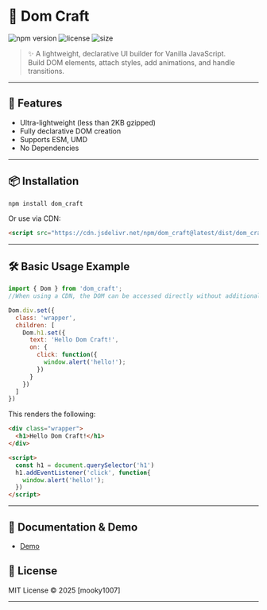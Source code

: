 # 📖 Dom Craft

![npm version](https://img.shields.io/npm/v/dom_craft.svg)
![license](https://img.shields.io/npm/l/dom_craft.svg)
![size](https://img.shields.io/bundlephobia/minzip/dom_craft)

> ✨ A lightweight, declarative UI builder for Vanilla JavaScript.  
> Build DOM elements, attach styles, add animations, and handle transitions.

---

## 🚀 Features
- Ultra-lightweight (less than 2KB gzipped)
- Fully declarative DOM creation
- Supports ESM, UMD
- No Dependencies

---

## 📦 Installation
```bash
npm install dom_craft
```

Or use via CDN:
```html
<script src="https://cdn.jsdelivr.net/npm/dom_craft@latest/dist/dom_craft.umd.min.js"></script>
```

---

## 🛠 Basic Usage Example
```js
import { Dom } from 'dom_craft';
//When using a CDN, the DOM can be accessed directly without additional setup.

Dom.div.set({
  class: 'wrapper',
  children: [
    Dom.h1.set({
      text: 'Hello Dom Craft!',
      on: {
        click: function({
          window.alert('hello!');
        })
      }
    })
  ]
})
```

This renders the following:

```html
<div class="wrapper">
  <h1>Hello Dom Craft!</h1>
</div>

<script>
  const h1 = document.querySelector('h1')
  h1.addEventListener('click', function{
    window.alert('hello!');
  })
</script>
```

---

## 🔗 Documentation & Demo
- <a href="https://mooky1007.github.io/domBuilder/" target="_blank" rel="noopener noreferrer">Demo</a>
<!-- 
---

## 🛠 Development / Build
```bash
npm run build
```

### Build outputs:
| Format  | Path                               |
|---------|------------------------------------|
| UMD     | dist/dom_craft.umd.js             |
| ESM     | dist/dom_craft.esm.js             |
| Types   | dist/dom_craft.d.ts               |

---  -->

## 📜 License
MIT License © 2025 [mooky1007]

---